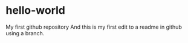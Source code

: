 # hello-world
My first github repository
And this is my first edit to a readme in github using a branch.
